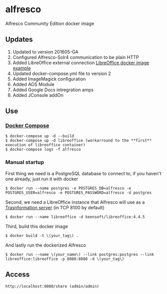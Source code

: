 # alfresco

Alfresco Community Edition docker image

## Updates

1. Updated to version 201605-GA
2. Configured Alfresco-Solr4 communication to be plain HTTP
3. Added LibreOffice external connection [LibreOffice docker image example](https://hub.docker.com/r/keensoft/libreoffice)
4. Updated docker-compose.yml file to version 2
5. Added ImageMagick configuration
6. Added AOS Module
7. Added Google Docs intregration amps
8. Added JConsole addOn

## Use 

### [Docker Compose](https://docs.docker.com/compose/compose-file/)

~~~~~
$ docker-compose up -d --build
$ docker-compose up -d libreoffice (workarround to the **first** execution of libreoffice container)
$ docker-compose logs -f alfresco
~~~~~

### Manual startup

First thing we need is a PostgreSQL database to connect to, if you haven't one already, just run it with docker

~~~~~
$ docker run --name postgres -e POSTGRES_DB=alfresco -e POSTGRES_USER=alfresco -e POSTGRES_PASSWORD=alfresco -d postgres
~~~~~

Second, we need a LibreOffice instance that Alfresco will use as a [Trasnformation server](https://hub.docker.com/r/keensoft/libreoffice/) (in TCP 8100 by default)

~~~~~
$ docker run --name libreoffice -d keensoft/libreoffice:4.4.5
~~~~~

Third, build this docker image

~~~~~
$ docker build -t \(your_tag\) .
~~~~~

And lastly run the dockerized Alfresco 

~~~~~
$ docker run --name \(your_name\) --link postgres:postgres --link libreoffice:libreoffice -p 8080:8080 -d \(your_tag\)
~~~~~
	
## Access 

~~~~~
http://localhost:8080/share (admin/admin)
~~~~~
